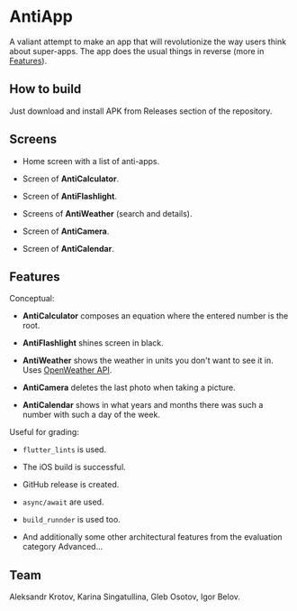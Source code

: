 # AntiApp

A valiant attempt to make an app that will revolutionize the way users think about super-apps. The app does the usual things in reverse (more in [Features](#features)).

## How to build

Just download and install APK from Releases section of the repository.

## Screens

- Home screen with a list of anti-apps.

- Screen of **AntiCalculator**.

- Screen of **AntiFlashlight**.

- Screens of **AntiWeather** (search and details).

- Screen of **AntiCamera**.

- Screen of **AntiCalendar**.

## Features

Conceptual:

- **AntiCalculator** composes an equation where the entered number is the root.

- **AntiFlashlight** shines screen in black.

- **AntiWeather** shows the weather in units you don't want to see it in. Uses [OpenWeather API](https://openweathermap.org).

- **AntiCamera** deletes the last photo when taking a picture.

- **AntiCalendar** shows in what years and months there was such a number with such a day of the week.

Useful for grading:

- `flutter_lints` is used.

- The iOS build is successful.

- GitHub release is created.

- `async/await` are used.

- `build_runnder` is used too.
- And additionally some other architectural features from the evaluation category Advanced...

## Team

Aleksandr Krotov, Karina Singatullina, Gleb Osotov, Igor Belov.